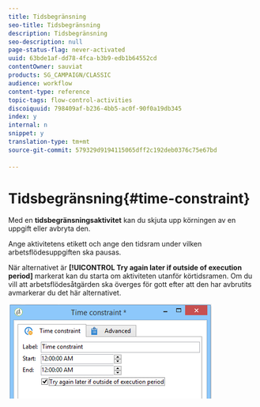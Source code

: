 ```yaml
---
title: Tidsbegränsning
seo-title: Tidsbegränsning
description: Tidsbegränsning
seo-description: null
page-status-flag: never-activated
uuid: 63bde1af-dd78-4fca-b3b9-edb1b64552cd
contentOwner: sauviat
products: SG_CAMPAIGN/CLASSIC
audience: workflow
content-type: reference
topic-tags: flow-control-activities
discoiquuid: 798409af-b236-4bb5-ac0f-90f0a19db345
index: y
internal: n
snippet: y
translation-type: tm+mt
source-git-commit: 579329d9194115065dff2c192deb0376c75e67bd

---
```



# Tidsbegränsning{#time-constraint}

Med en **tidsbegränsningsaktivitet** kan du skjuta upp körningen av en uppgift eller avbryta den.

Ange aktivitetens etikett och ange den tidsram under vilken arbetsflödesuppgiften ska pausas.

När alternativet är **[!UICONTROL Try again later if outside of execution period]** markerat kan du starta om aktiviteten utanför körtidsramen. Om du vill att arbetsflödesåtgärden ska överges för gott efter att den har avbrutits avmarkerar du det här alternativet.

![](assets/s_user_scheduled_wait.png)


